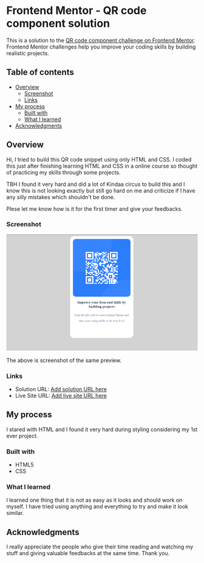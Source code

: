 # Frontend Mentor - QR code component solution

This is a solution to the [QR code component challenge on Frontend Mentor](https://www.frontendmentor.io/challenges/qr-code-component-iux_sIO_H). Frontend Mentor challenges help you improve your coding skills by building realistic projects.

## Table of contents

- [Overview](#overview)
  - [Screenshot](#screenshot)
  - [Links](#links)
- [My process](#my-process)
  - [Built with](#built-with)
  - [What I learned](#what-i-learned)
- [Acknowledgments](#acknowledgments)

## Overview
Hi, I tried to build this QR code snippet using only HTML and CSS.
I coded this just after finishing learning HTML and CSS in a online course so thought of practicing my skills through some projects.

TBH I found it very hard and did a lot of Kindaa circus to build this and I know this is not looking exactly but still go hard on me and criticize if I have any silly mistakes which shouldn't be done.

Plese let me know how is it for the first timer and give your feedbacks.

### Screenshot

![/images/Screenshot.png](./images/Screenshot.png)

The above is screenshot of the same preview.


### Links

- Solution URL: [Add solution URL here](https://your-solution-url.com)
- Live Site URL: [Add live site URL here](https://your-live-site-url.com)

## My process
I stared with HTML and I found it very hard during styling considering my 1st ever project.

### Built with

- HTML5
- CSS



### What I learned

I learned one thing that it is not as easy as it looks and should work on myself.
I have tried using anything and everything to try and make it look similar.




## Acknowledgments

I really appreciate the people who give their time reading and watching my stuff and giving valuable feedbacks at the same time.
Thank you.
